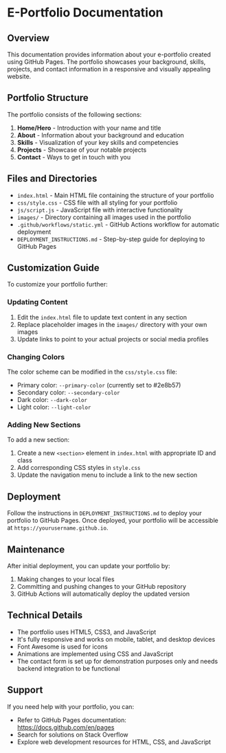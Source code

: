 # E-Portfolio Documentation

## Overview
This documentation provides information about your e-portfolio created using GitHub Pages. The portfolio showcases your background, skills, projects, and contact information in a responsive and visually appealing website.

## Portfolio Structure
The portfolio consists of the following sections:
1. **Home/Hero** - Introduction with your name and title
2. **About** - Information about your background and education
3. **Skills** - Visualization of your key skills and competencies
4. **Projects** - Showcase of your notable projects
5. **Contact** - Ways to get in touch with you

## Files and Directories
- `index.html` - Main HTML file containing the structure of your portfolio
- `css/style.css` - CSS file with all styling for your portfolio
- `js/script.js` - JavaScript file with interactive functionality
- `images/` - Directory containing all images used in the portfolio
- `.github/workflows/static.yml` - GitHub Actions workflow for automatic deployment
- `DEPLOYMENT_INSTRUCTIONS.md` - Step-by-step guide for deploying to GitHub Pages

## Customization Guide
To customize your portfolio further:

### Updating Content
1. Edit the `index.html` file to update text content in any section
2. Replace placeholder images in the `images/` directory with your own images
3. Update links to point to your actual projects or social media profiles

### Changing Colors
The color scheme can be modified in the `css/style.css` file:
- Primary color: `--primary-color` (currently set to #2e8b57)
- Secondary color: `--secondary-color`
- Dark color: `--dark-color`
- Light color: `--light-color`

### Adding New Sections
To add a new section:
1. Create a new `<section>` element in `index.html` with appropriate ID and class
2. Add corresponding CSS styles in `style.css`
3. Update the navigation menu to include a link to the new section

## Deployment
Follow the instructions in `DEPLOYMENT_INSTRUCTIONS.md` to deploy your portfolio to GitHub Pages. Once deployed, your portfolio will be accessible at `https://yourusername.github.io`.

## Maintenance
After initial deployment, you can update your portfolio by:
1. Making changes to your local files
2. Committing and pushing changes to your GitHub repository
3. GitHub Actions will automatically deploy the updated version

## Technical Details
- The portfolio uses HTML5, CSS3, and JavaScript
- It's fully responsive and works on mobile, tablet, and desktop devices
- Font Awesome is used for icons
- Animations are implemented using CSS and JavaScript
- The contact form is set up for demonstration purposes only and needs backend integration to be functional

## Support
If you need help with your portfolio, you can:
- Refer to GitHub Pages documentation: https://docs.github.com/en/pages
- Search for solutions on Stack Overflow
- Explore web development resources for HTML, CSS, and JavaScript

